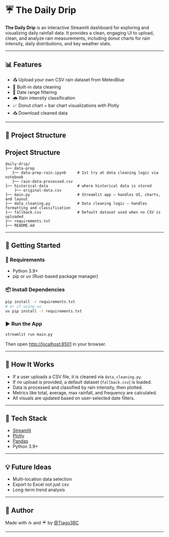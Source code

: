 # ☔️ The Daily Drip

**The Daily Drip** is an interactive Streamlit dashboard for exploring and visualizing daily rainfall data. It provides a clean, engaging UI to upload, clean, and analyze rain measurements, including donut charts for rain intensity, daily distributions, and key weather stats.

---

## 📊 Features

- 📤 Upload your own CSV rain dataset from MeteoBlue
- 🧹 Built-in data cleaning
- 📅 Date range filtering
- 🌧️ Rain intensity classification
- 📈 Donut chart + bar chart visualizations with Plotly
- 📥 Download cleaned data

---

## 📁 Project Structure

## Project Structure

```
daily-drip/
├── data-prep
   ├── data-prep-rain.ipynb     # 1st try at data cleaning logic via notebook
   ├── rain-data-processed.csv
├── historical-data             # where historical data is stored
    ├── original-data.csv
├── main.py                     # Streamlit app – handles UI, charts, and layout
├── data_cleaning.py            # Data cleaning logic – handles formatting and classification
├── fallback.csv                # Default dataset used when no CSV is uploaded
├── requirements.txt
├── README.md
```

---

## 🚀 Getting Started

### 🔧 Requirements

- Python 3.9+
- pip or uv (Rust-based package manager)

### 📦 Install Dependencies

```bash
pip install -r requirements.txt
# or if using uv
uv pip install -r requirements.txt
```

### ▶️ Run the App

```bash
streamlit run main.py
```

Then open [http://localhost:8501](http://localhost:8501) in your browser.

---

## 📂 How It Works

- If a user uploads a CSV file, it is cleaned via `data_cleaning.py`.
- If no upload is provided, a default dataset (`fallback.csv`) is loaded.
- Data is processed and classified by rain intensity, then plotted.
- Metrics like total, average, max rainfall, and frequency are calculated.
- All visuals are updated based on user-selected date filters.

---

## 🧠 Tech Stack

- [Streamlit](https://streamlit.io/)
- [Plotly](https://plotly.com/python/)
- [Pandas](https://pandas.pydata.org/)
- Python 3.9+

---

## 💡 Future Ideas

- Multi-location data selection
- Export to Excel not just csv
- Long-term trend analysis

---

## 👤 Author

Made with ☕ and ☔️ by [@Tiago3BC](https://github.com/Tiago3BC)

---
